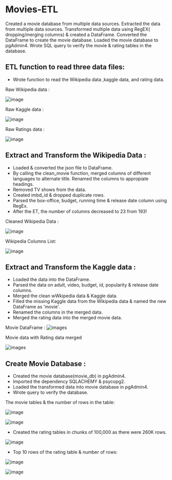 # Movies-ETL 
Created a movie database from multiple data sources.
Extracted the data from multiple data sources. Transformed multiple data using RegEX( dropping/merging columns) & created a DataFrame. Converted the DataFrame to create the movie database. Loaded the movie database to pgAdmin4. Wrote SQL query to verify the movie & rating tables in the database.

## ETL function to read three data files:    

* Wrote function to read the Wikipedia data ,kaggle data, and rating data. 

Raw Wikipedia data :

![image](IMAGES/del1_wiki.PNG)

Raw Kaggle data :

![image](IMAGES/del1_kaggle.PNG)

Raw Ratings data :

![image](IMAGES/del1_ratings.PNG)

## Extract and Transform the Wikipedia Data :  
* Loaded & converted the json file to DataFrame.
* By calling the clean_movie function, merged columns of different languages to alternate title. Renamed the columns to appropiate headings.
* Removed TV shows from the data.
* Created imbd_id & dropped duplicate rows.
* Parsed the box-office, budget, running time & release date column using RegEx.
* After the ET, the number of columns decreased to 23 from 193!

Cleaned Wikipedia Data :

![image](IMAGES/wiki_movies_df.PNG)

Wikipedia Columns List:

![image](IMAGES/wiki_movies_columns.PNG)

## Extract and Transform the Kaggle data : 
* Loaded the data into the DataFrame.
* Parsed the data on adult, video, budget, id, popularity & release date columns.
* Merged the clean wWkipedia data & Kaggle data. 
* Filled the missing Kaggle data from the Wikipedia data & named the new DataFrame as 'movie'.
* Renamed the columns in the merged data.
* Merged the rating data into the merged movie data.

Movie DataFrame :
![images](IMAGES/del2_kaggle2.PNG)

Movie data with Rating data merged

![images](IMAGES/del2_kaggle1.PNG)

## Create Movie Database : 
* Created the movie database(movie_db) in pgAdmin4.
* Imported the dependency SQLACHEMY & psycopg2.
* Loaded the transformed data into movie database in pgAdmin4.
* Wrote query to verify the database.

The movie  tables & the number of rows in the table:

![image](IMAGES/del4_table.PNG)

![image](IMAGES/movies_table.PNG)

* Created the rating tables in chunks of 100,000 as there were 260K rows.

![image](IMAGES/creating_ratings_table.PNG)

* Top 10 rows of the rating table & number of rows:

![image](IMAGES/del4_ratings.PNG)

![image](IMAGES/ratings_table.PNG)



